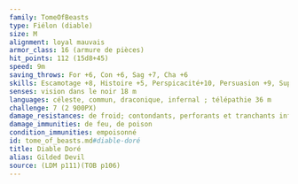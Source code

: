 ```yaml
---
family: TomeOfBeasts
type: Fiélon (diable)
size: M
alignment: loyal mauvais
armor_class: 16 (armure de pièces)
hit_points: 112 (15d8+45)
speed: 9m
saving_throws: For +6, Con +6, Sag +7, Cha +6
skills: Escamotage +8, Histoire +5, Perspicacité+10, Persuasion +9, Supercherie +9
senses: vision dans le noir 18 m
languages: céleste, commun, draconique, infernal ; télépathie 36 m
challenge: 7 (2 900PX)
damage_resistances: de froid; contondants, perforants et tranchants infligés par des armes non magiques qui ne sont pas en argent
damage_immunities: de feu, de poison
condition_immunities: empoisonné
id: tome_of_beasts.md#diable-doré
title: Diable Doré
alias: Gilded Devil
source: (LDM p111)(TOB p106)
---
```


